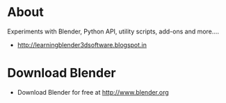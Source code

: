 About
=====

Experiments with Blender, Python API, utility scripts, add-ons and more....

* http://learningblender3dsoftware.blogspot.in

Download Blender
================

* Download Blender for free at http://www.blender.org
